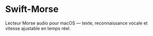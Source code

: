# Swift-Morse
Lecteur Morse audio pour macOS — texte, reconnaissance vocale et vitesse ajustable en temps réel.
